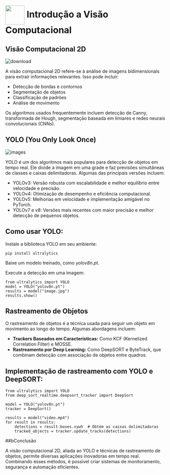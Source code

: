 <h1>
     <img align="center" width="60px" src="https://hermes.dio.me/courses/badge/dabc8205-4a91-473c-acbd-b310d8db3df2.png">
    <span>Introdução a Visão Computacional</span>
</h1>

## Visão Computacional 2D
![download](https://github.com/user-attachments/assets/fd54018d-088b-43db-ab07-2191beb09b21)

A visão computacional 2D refere-se à análise de imagens bidimensionais para extrair informações relevantes. Isso pode incluir:

- Detecção de bordas e contornos
- Segmentação de objetos
- Classificação de padrões
- Análise de movimento

Os algoritmos usados frequentemente incluem detecção de Canny, transformada de Hough, segmentação baseada em limiares e redes neurais convolucionais (CNNs).

## YOLO (You Only Look Once)
![images](https://github.com/user-attachments/assets/6b8a3612-c909-4026-97e5-e9475bc32240)

YOLO é um dos algoritmos mais populares para detecção de objetos em tempo real. Ele divide a imagem em uma grade e faz previsões simultâneas de classes e caixas delimitadoras. Algumas das principais versões incluem:

- YOLOv3: Versão robusta com escalabilidade e melhor equilíbrio entre velocidade e precisão.
- YOLOv4: Otimização de desempenho e eficiência computacional.
- YOLOv5: Melhorias em velocidade e implementação amigável no PyTorch.
- YOLOv7 e v8: Versões mais recentes com maior precisão e melhor detecção de pequenos objetos.

## Como usar YOLO:

Instale a biblioteca YOLO em seu ambiente:
```
pip install ultralytics
```
Baixe um modelo treinado, como *yolov8n.pt*.

Execute a detecção em uma imagem:
```
from ultralytics import YOLO
model = YOLO("yolov8n.pt")
results = model("image.jpg")
results.show()
```

## Rastreamento de Objetos

O rastreamento de objetos é a técnica usada para seguir um objeto em movimento ao longo do tempo.
Algumas abordagens incluem:

- **Trackers Baseados em Características:** Como KCF (Kernelized Correlation Filter) e MOSSE.
- **Rastreamento por Deep Learning:** Como DeepSORT e ByteTrack, que combinam detecção com associação de objetos entre quadros.

## Implementação de rastreamento com YOLO e DeepSORT:
```
from ultralytics import YOLO
from deep_sort_realtime.deepsort_tracker import DeepSort

model = YOLO("yolov8n.pt")
tracker = DeepSort()

results = model("video.mp4")
for result in results:
    detections = result.boxes.xywh  # Obtém as caixas delimitadoras
    tracked_objects = tracker.update_tracks(detections)
```
##bConclusão

A visão computacional 2D, aliada ao YOLO e técnicas de rastreamento de objetos, permite diversas aplicações inovadoras em tempo real. Combinando esses métodos, é possível criar sistemas de monitoramento, segurança e automação eficientes.

